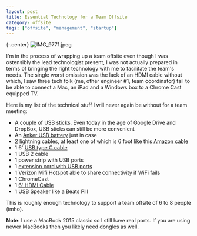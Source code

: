 ```yaml
---
layout: post
title: Essential Technology for a Team Offsite
category: offsite
tags: ["offsite", "management", "startup"]
---
```

{:.center}
![IMG_9771.jpeg](/blog/assets/IMG_9771.jpeg)

I'm in the process of wrapping up a team offsite even though I was ostensibly the lead technologist present, I was not actually prepared in terms of bringing the right technology with me to facilitate the team's needs.  The single worst omission was the lack of an HDMI cable without which, I saw three tech folk (me, other engineer #1, team coordinator) fail to be able to connect a Mac, an iPad and a Windows box to a Chrome Cast equipped TV.  

Here is my list of the technical stuff I will never again be without for a team meeting:

* A couple of USB sticks.  Even today in the age of Google Drive and DropBox, USB sticks can still be more convenient
* An [Anker USB battery](https://www.amazon.com/Anker-PowerCore-13000-Portable-Charger/dp/B00Z9QVE4Q/ref=sr_1_5?keywords=anker+USB+battery&qid=1572475840&sr=8-5) just in case
* 2 lightning cables, at least one of which is 6 foot like this [Amazon cable](https://www.amazon.com/gp/product/B0753R2TWC/)
* 1 6' [USB type C cable](https://www.amazon.com/gp/product/B076FPGWNZ/ref=ppx_yo_dt_b_search_asin_title?ie=UTF8&psc=1)
* 1 USB 2 cable
* 1 power strip with USB ports
* 1 [extension cord with USB ports](https://www.amazon.com/Desktop-Outlet-Braided-Extension-Office/dp/B07HCVFH82/)
* 1 Verizon Mifi Hotspot able to share connectivity if WiFi fails
* 1 ChromeCast
* 1 [6' HDMI Cable](https://www.amazon.com/AmazonBasics-High-Speed-HDMI-Cable-1-Pack/dp/B014I8SSD0/)
* 1 USB Speaker like a Beats Pill

This is roughly enough technology to support a team offsite of 6 to 8 people (imho).

**Note**: I use a MacBook 2015 classic so I still have real ports.  If you are using newer MacBooks then you likely need dongles as well.